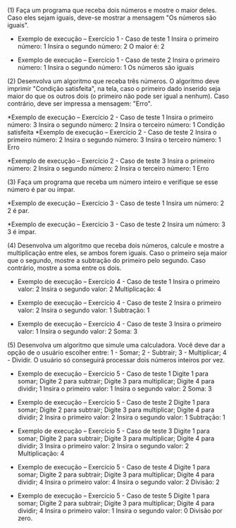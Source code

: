 
(1) Faça um programa que receba dois números e mostre o maior deles. Caso eles sejam iguais, deve-se mostrar a mensagem "Os números são iguais".

* Exemplo de execução – Exercício 1 - Caso de teste 1
Insira o primeiro número:
1
Insira o segundo número:
2
O maior é: 2

* Exemplo de execução – Exercício 1 - Caso de teste 2
Insira o primeiro número:
1
Insira o segundo número:
1
Os números são iguais

(2) Desenvolva um algoritmo que receba três números. O algoritmo deve imprimir "Condição satisfeita", na tela, caso o primeiro dado inserido seja maior do que os outros dois (o primeiro não pode ser igual a nenhum). Caso contrário, deve ser impressa a mensagem: "Erro".

*Exemplo de execução – Exercício 2 - Caso de teste 1
Insira o primeiro número:
3
Insira o segundo número:
2
Insira o terceiro número:
1
Condição satisfeita
*Exemplo de execução – Exercício 2 - Caso de teste 2
Insira o primeiro número:
2
Insira o segundo número:
3
Insira o terceiro número:
1
Erro

*Exemplo de execução – Exercício 2 - Caso de teste 3
Insira o primeiro número:
2
Insira o segundo número:
2
Insira o terceiro número:
1
Erro

(3) Faça um programa que receba um número inteiro e verifique se esse número é par ou ímpar.

*Exemplo de execução – Exercício 3 - Caso de teste 1
Insira um número:
2
2 é par.

*Exemplo de execução – Exercício 3 - Caso de teste 2
Insira um número:
3
3 é impar.

(4) Desenvolva um algoritmo que receba dois números, calcule e mostre a multiplicação entre eles, se ambos forem iguais. Caso o primeiro seja maior que o segundo, mostre a subtração do primeiro pelo segundo. Caso contrário, mostre a soma entre os dois.

* Exemplo de execução – Exercício 4 - Caso de teste 1
Insira o primeiro valor:
2
Insira o segundo valor:
2
Multiplicação:  4

* Exemplo de execução – Exercício 4 - Caso de teste 2
Insira o primeiro valor:
2
Insira o segundo valor:
1
Subtração:  1

* Exemplo de execução – Exercício 4 - Caso de teste 3
Insira o primeiro valor:
1
Insira o segundo valor:
2
Soma:  3

(5) Desenvolva um algoritmo que simule uma calculadora. Você deve dar a opção de o usuário escolher entre: 1 - Somar; 2 - Subtrair; 3 - Multiplicar; 4 - Dividir. O usuário só conseguirá processar dois números inteiros por vez.

* Exemplo de execução – Exercício 5 - Caso de teste 1
Digite 1 para somar;
Digite 2 para subtrair;
Digite 3 para multiplicar;
Digite 4 para dividir;
1
Insira o primeiro valor:
1
Insira o segundo valor:
2
Soma: 3

* Exemplo de execução – Exercício 5 - Caso de teste 2
Digite 1 para somar;
Digite 2 para subtrair;
Digite 3 para multiplicar;
Digite 4 para dividir;
2
Insira o primeiro valor:
2
Insira o segundo valor:
1
Subtração: 1

* Exemplo de execução – Exercício 5 - Caso de teste 3
Digite 1 para somar;
Digite 2 para subtrair;
Digite 3 para multiplicar;
Digite 4 para dividir;
3
Insira o primeiro valor:
2
Insira o segundo valor:
2
Multiplicação: 4

* Exemplo de execução – Exercício 5 - Caso de teste 4
Digite 1 para somar;
Digite 2 para subtrair;
Digite 3 para multiplicar;
Digite 4 para dividir;
4
Insira o primeiro valor:
4
Insira o segundo valor:
2
Divisão: 2

* Exemplo de execução – Exercício 5 - Caso de teste 5
Digite 1 para somar;
Digite 2 para subtrair;
Digite 3 para multiplicar;
Digite 4 para dividir;
4
Insira o primeiro valor:
1
Insira o segundo valor:
0
Divisão por zero.